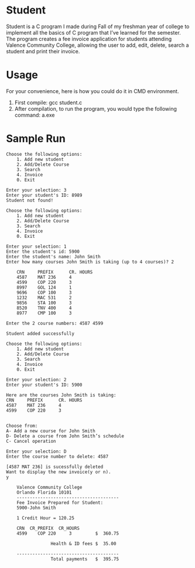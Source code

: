 # Student
Student is a C program I made during Fall of my freshman year of college to implement all the basics of C program that I’ve learned for the semester. The program creates a fee invoice application for students attending Valence Community College, allowing the user to add, edit, delete, search a student and print their invoice.

# Usage 
For your convenience, here is how you could do it in CMD environment.

1. First compile: gcc student.c
2. After compilation, to run the program, you would type the following command: a.exe

# Sample Run
```
Choose the following options:
    1. Add new student
    2. Add/Delete Course
    3. Search
    4. Invoice  
    0. Exit

Enter your selection: 3
Enter your student's ID: 8989
Student not found!
```

```
Choose the following options:
    1. Add new student
    2. Add/Delete Course
    3. Search
    4. Invoice
    0. Exit

Enter your selection: 1
Enter the student's id: 5900
Enter the student's name: John Smith
Enter how many courses John Smith is taking (up to 4 courses)? 2

    CRN     PREFIX      CR. HOURS
    4587    MAT 236     4
    4599    COP 220     3
    8997    GOL 124     1
    9696    COP 100     3
    1232    MAC 531     2
    9856    STA 100     3
    8520    TNV 400     4
    8977    CMP 100     3

Enter the 2 course numbers: 4587 4599

Student added successfully
```

```
Choose the following options:
    1. Add new student
    2. Add/Delete Course
    3. Search
    4. Invoice
    0. Exit

Enter your selection: 2
Enter your student's ID: 5900

Here are the courses John Smith is taking:
CRN     PREFIX      CR. HOURS
4587    MAT 236     4
4599    COP 220     3


Choose from:
A- Add a new course for John Smith
D- Delete a course from John Smith’s schedule
C- Cancel operation

Enter your selection: D
Enter the course number to delete: 4587

[4587 MAT 236] is sucessfully deleted
Want to display the new invoice(y or n).
y

    Valence Community College
    Orlando Florida 10101
    ---------------------------------------
    Fee Invoice Prepared for Student: 
    5900-John Smith

    1 Credit Hour = 120.25

    CRN  CR_PREFIX  CR_HOURS
    4599    COP 220     3         $  360.75

                 Health & ID fees $  35.00

    ---------------------------------------
                 Total payments   $  395.75
```
